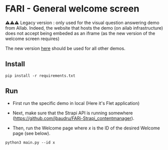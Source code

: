 # FARI - General welcome screen
⚠️⚠️⚠️ Legacy version : only used for the visual question answering demo from AIlab. Indeed, the website that hosts the demo (on ailab infrastructure) does not accept being embeded as an iframe (as the new version of the welcome screen requires)

The new version [here](https://github.com/FARI-brussels/Welcome-Screen) should be used for all other demos.
## Install
```
pip install -r requirements.txt
```
## Run
- First run the specific demo in local (Here it's Flet application)

- Next, make sure that the Strapi API is running somewhere (https://github.com/jbaudru/FARi-Strapi_contentmanager).

- Then, run the Welcome page where *x* is the ID of the desired Welcome page (see below). 
```
python3 main.py --id x
```
